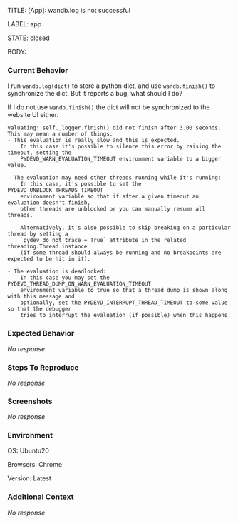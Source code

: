 TITLE:
[App]: wandb.log is not successful

LABEL:
app

STATE:
closed

BODY:
### Current Behavior

I run ```wandb.log(dict)``` to store a python dict, and use  ```wandb.finish()``` to synchronize the dict. But it reports a bug, what should I do?

If I do not use ```wandb.finish()``` the dict will not be synchronized to the website UI either.

```
valuating: self._logger.finish() did not finish after 3.00 seconds.
This may mean a number of things:
- This evaluation is really slow and this is expected.
    In this case it's possible to silence this error by raising the timeout, setting the
    PYDEVD_WARN_EVALUATION_TIMEOUT environment variable to a bigger value.

- The evaluation may need other threads running while it's running:
    In this case, it's possible to set the PYDEVD_UNBLOCK_THREADS_TIMEOUT
    environment variable so that if after a given timeout an evaluation doesn't finish,
    other threads are unblocked or you can manually resume all threads.

    Alternatively, it's also possible to skip breaking on a particular thread by setting a
    `pydev_do_not_trace = True` attribute in the related threading.Thread instance
    (if some thread should always be running and no breakpoints are expected to be hit in it).

- The evaluation is deadlocked:
    In this case you may set the PYDEVD_THREAD_DUMP_ON_WARN_EVALUATION_TIMEOUT
    environment variable to true so that a thread dump is shown along with this message and
    optionally, set the PYDEVD_INTERRUPT_THREAD_TIMEOUT to some value so that the debugger
    tries to interrupt the evaluation (if possible) when this happens.
```


### Expected Behavior

_No response_

### Steps To Reproduce

_No response_

### Screenshots

_No response_

### Environment

OS: Ubuntu20

Browsers: Chrome

Version: Latest


### Additional Context

_No response_

